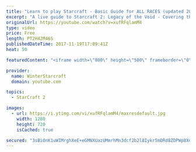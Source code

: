 ```yaml
---
title: "Learn to play Starcraft - Basic Guide for ALL RACES (updated 2017)"
excerpt: "A live guide to Starcraft 2: Legacy of the Void - Covering the basics and build orders for all of the races, and covering the important decisions to be made early in the game.  Not a step by step guide but a demonstration once you have the very basics of the units and races!"
originalUrl: https://youtube.com/watch?v=xufRFqlamM4
type: video
price: Free
length: PT2H42M46S
publishedDateTime: 2017-11-19T17:09:41Z
heat: 50

featuredContent: "<iframe width=\"800\" height=\"500\" frameborder=\"0\" src=\"https://www.youtube.com/embed/xufRFqlamM4\" allow=\"accelerometer; autoplay; encrypted-media; gyroscope; picture-in-picture\" allowfullscreen></iframe>"

provider:
  name: WinterStarcraft
  domain: youtube.com

topics:
  - StarCraft 2

images:
  - url: https://i.ytimg.com/vi/xufRFqlamM4/maxresdefault.jpg
    width: 1280
    height: 720
    isCached: true

secured: "3sBiOnK1uWIMrghXeE+eGMNXUazUMmrhMn3dcf2b2l8Iykr5mDRd8ZDPWp8XolBJsKl4HTSO8z130UttSZ9An+y8ircSueUUqsy1ewX7Lbj3f8P0F79F2WvPaEDpnb+BInpUHFsFe9vJrhl6LFRDlMWJkMtdZhDFNMMnv8bBr3/545OO/K1ZyvJ8Q0AeMvGpbtTaXhhmaEJzYUB6n/X9tGly5BpLib1y9eH4ITSDqwwhnIfTstCwo8YYuRwAFJz0n5orHnbAWEsi3Q8nNGpi07Dvce1E6BgxJgUFsktwBjTXil+WsRGQVRL/GWEIl2HS5zCF2Cb9FyJRDBpMpt1ywHTna24AT+NE2sA9aofqjGT9a9fUPKlK7/DUF/qIQFiwNwamPJ+U75GqbL01C1nlHnG0++WWjNSkmoY5x6R602PNisp3JdbvknR0jYGiSGyB;h4cLLI/PnMvdxtpajCqLKA=="
---
```


